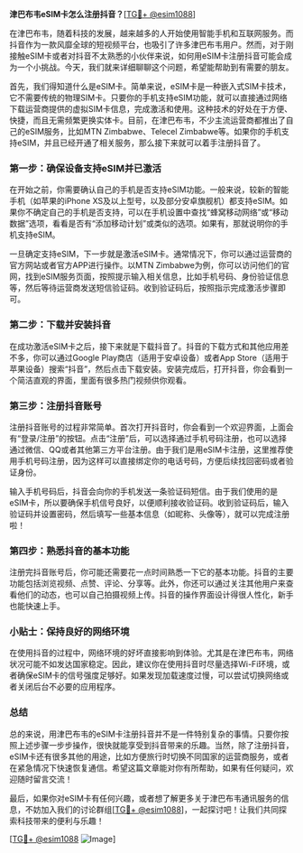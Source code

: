 **津巴布韦eSIM卡怎么注册抖音？**[[TG💪+ @esim1088](https://t.me/s/esim1088)]

在津巴布韦，随着科技的发展，越来越多的人开始使用智能手机和互联网服务。而抖音作为一款风靡全球的短视频平台，也吸引了许多津巴布韦用户。然而，对于刚接触eSIM卡或者对抖音不太熟悉的小伙伴来说，如何用eSIM卡注册抖音可能会成为一个小挑战。今天，我们就来详细聊聊这个问题，希望能帮助到有需要的朋友。

首先，我们得知道什么是eSIM卡。简单来说，eSIM卡是一种嵌入式SIM卡技术，它不需要传统的物理SIM卡。只要你的手机支持eSIM功能，就可以直接通过网络下载运营商提供的虚拟SIM卡信息，完成激活和使用。这种技术的好处在于方便、快捷，而且无需频繁更换实体卡。目前，在津巴布韦，不少主流运营商都推出了自己的eSIM服务，比如MTN Zimbabwe、Telecel Zimbabwe等。如果你的手机支持eSIM，并且已经开通了相关服务，那么接下来就可以着手注册抖音了。

### 第一步：确保设备支持eSIM并已激活

在开始之前，你需要确认自己的手机是否支持eSIM功能。一般来说，较新的智能手机（如苹果的iPhone XS及以上型号，以及部分安卓旗舰机）都支持eSIM。如果你不确定自己的手机是否支持，可以在手机设置中查找“蜂窝移动网络”或“移动数据”选项，看看是否有“添加移动计划”或类似的选项。如果有，那就说明你的手机支持eSIM。

一旦确定支持eSIM，下一步就是激活eSIM卡。通常情况下，你可以通过运营商的官方网站或者官方APP进行操作。以MTN Zimbabwe为例，你可以访问他们的官网，找到eSIM服务页面，按照提示输入相关信息，比如手机号码、身份验证信息等，然后等待运营商发送短信验证码。收到验证码后，按照指示完成激活步骤即可。

### 第二步：下载并安装抖音

在成功激活eSIM卡之后，接下来就是下载抖音了。抖音的下载方式和其他应用差不多，你可以通过Google Play商店（适用于安卓设备）或者App Store（适用于苹果设备）搜索“抖音”，然后点击下载安装。安装完成后，打开抖音，你会看到一个简洁直观的界面，里面有很多热门视频供你观看。

### 第三步：注册抖音账号

注册抖音账号的过程非常简单。首次打开抖音时，你会看到一个欢迎界面，上面会有“登录/注册”的按钮。点击“注册”后，可以选择通过手机号码注册，也可以选择通过微信、QQ或者其他第三方平台注册。由于我们是用eSIM卡注册，这里推荐使用手机号码注册，因为这样可以直接绑定你的电话号码，方便后续找回密码或者验证身份。

输入手机号码后，抖音会向你的手机发送一条验证码短信。由于我们使用的是eSIM卡，所以要确保手机信号良好，以便顺利接收验证码。收到验证码后，输入验证码并设置密码，然后填写一些基本信息（如昵称、头像等），就可以完成注册啦！

### 第四步：熟悉抖音的基本功能

注册完抖音账号后，你可能还需要花一点时间熟悉一下它的基本功能。抖音的主要功能包括浏览视频、点赞、评论、分享等。此外，你还可以通过关注其他用户来查看他们的动态，也可以自己拍摄视频上传。抖音的操作界面设计得很人性化，新手也能快速上手。

### 小贴士：保持良好的网络环境

在使用抖音的过程中，网络环境的好坏直接影响到体验。尤其是在津巴布韦，网络状况可能不如发达国家稳定。因此，建议你在使用抖音时尽量选择Wi-Fi环境，或者确保eSIM卡的信号强度足够好。如果发现加载速度过慢，可以尝试切换网络或者关闭后台不必要的应用程序。

### 总结

总的来说，用津巴布韦的eSIM卡注册抖音并不是一件特别复杂的事情。只要你按照上述步骤一步步操作，很快就能享受到抖音带来的乐趣。当然，除了注册抖音，eSIM卡还有很多其他的用途，比如方便旅行时切换不同国家的运营商服务，或者在紧急情况下快速恢复通信。希望这篇文章能对你有所帮助，如果有任何疑问，欢迎随时留言交流！

最后，如果你对eSIM卡有任何兴趣，或者想了解更多关于津巴布韦通讯服务的信息，不妨加入我们的讨论群组[[TG💪+ @esim1088](https://t.me/s/esim1088)]，一起探讨吧！让我们共同探索科技带来的便利与乐趣！

[[TG💪+ @esim1088](https://t.me/s/esim1088) ![Image](https://i.postimg.cc/4NQfJmqS/Snipaste-2025-05-13-00-14-12.png)]